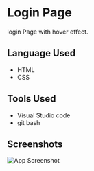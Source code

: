 
# Login Page

login Page with hover effect.


## Language Used

 - HTML
 - CSS

## Tools Used

- Visual Studio code
- git bash



## Screenshots

![App Screenshot](https://user-images.githubusercontent.com/71178215/215318295-1f1c6991-976f-4a46-acb1-0cfcc9d4a659.gif)


